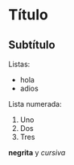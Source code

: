 # Título
## Subtítulo
Listas:
- hola
- adios

Lista numerada:
1. Uno
2. Dos
3. Tres

**negrita** y *cursiva*

